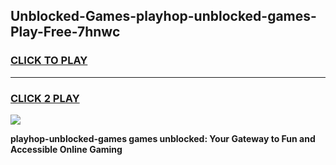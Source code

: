 
## Unblocked-Games-playhop-unblocked-games-Play-Free-7hnwc
<h3>
<a href="https://premium76.site?title=playhop-unblocked-games&ref=18A1">CLICK TO PLAY</a></h3>
<hr>

<h3>
<a href="https://premium76.site?title=playhop-unblocked-games&ref=18A1">CLICK 2 PLAY</a>
  
</h3>

<a href="https://premium76.site?title=playhop-unblocked-games&ref=18A1"><img src="https://clearcache.store/games.png"></a>


**playhop-unblocked-games games unblocked: Your Gateway to Fun and Accessible Online Gaming**
